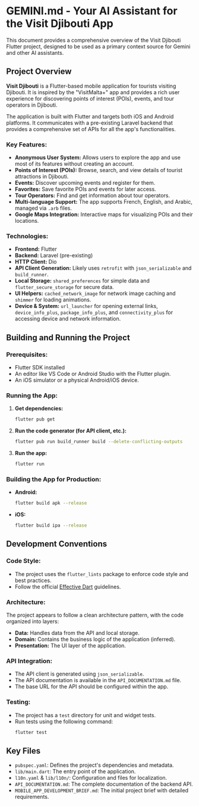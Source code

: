 # GEMINI.md - Your AI Assistant for the Visit Djibouti App

This document provides a comprehensive overview of the Visit Djibouti Flutter project, designed to be used as a primary context source for Gemini and other AI assistants.

## Project Overview

**Visit Djibouti** is a Flutter-based mobile application for tourists visiting Djibouti. It is inspired by the "VisitMalta+" app and provides a rich user experience for discovering points of interest (POIs), events, and tour operators in Djibouti.

The application is built with Flutter and targets both iOS and Android platforms. It communicates with a pre-existing Laravel backend that provides a comprehensive set of APIs for all the app's functionalities.

### Key Features:

*   **Anonymous User System:** Allows users to explore the app and use most of its features without creating an account.
*   **Points of Interest (POIs):** Browse, search, and view details of tourist attractions in Djibouti.
*   **Events:** Discover upcoming events and register for them.
*   **Favorites:** Save favorite POIs and events for later access.
*   **Tour Operators:** Find and get information about tour operators.
*   **Multi-language Support:** The app supports French, English, and Arabic, managed via `.arb` files.
*   **Google Maps Integration:** Interactive maps for visualizing POIs and their locations.

### Technologies:

*   **Frontend:** Flutter
*   **Backend:** Laravel (pre-existing)
*   **HTTP Client:** Dio
*   **API Client Generation:** Likely uses `retrofit` with `json_serializable` and `build_runner`.
*   **Local Storage:** `shared_preferences` for simple data and `flutter_secure_storage` for secure data.
*   **UI Helpers:** `cached_network_image` for network image caching and `shimmer` for loading animations.
*   **Device & System:** `url_launcher` for opening external links, `device_info_plus`, `package_info_plus`, and `connectivity_plus` for accessing device and network information.

## Building and Running the Project

### Prerequisites:

*   Flutter SDK installed
*   An editor like VS Code or Android Studio with the Flutter plugin.
*   An iOS simulator or a physical Android/iOS device.

### Running the App:

1.  **Get dependencies:**
    ```bash
    flutter pub get
    ```
2.  **Run the code generator (for API client, etc.):**
    ```bash
    flutter pub run build_runner build --delete-conflicting-outputs
    ```
3.  **Run the app:**
    ```bash
    flutter run
    ```

### Building the App for Production:

*   **Android:**
    ```bash
    flutter build apk --release
    ```
*   **iOS:**
    ```bash
    flutter build ipa --release
    ```

## Development Conventions

### Code Style:

*   The project uses the `flutter_lints` package to enforce code style and best practices.
*   Follow the official [Effective Dart](https://dart.dev/effective-dart) guidelines.

### Architecture:

The project appears to follow a clean architecture pattern, with the code organized into layers:

*   **Data:** Handles data from the API and local storage.
*   **Domain:** Contains the business logic of the application (inferred).
*   **Presentation:** The UI layer of the application.

### API Integration:

*   The API client is generated using `json_serializable`.
*   The API documentation is available in the `API_DOCUMENTATION.md` file.
*   The base URL for the API should be configured within the app.

### Testing:

*   The project has a `test` directory for unit and widget tests.
*   Run tests using the following command:
    ```bash
    flutter test
    ```

## Key Files

*   `pubspec.yaml`: Defines the project's dependencies and metadata.
*   `lib/main.dart`: The entry point of the application.
*   `l10n.yaml` & `lib/l10n/`: Configuration and files for localization.
*   `API_DOCUMENTATION.md`: The complete documentation of the backend API.
*   `MOBILE_APP_DEVELOPMENT_BRIEF.md`: The initial project brief with detailed requirements.